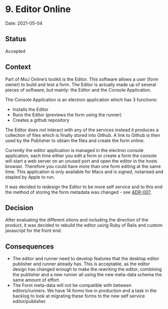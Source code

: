 # 9. Editor Online

Date: 2021-05-04

## Status

Accepted

## Context

Part of MoJ Online’s toolkit is the Editor. This software allows a user (form owner) to build and test a form. The Editor is actually made up of several pieces of software, but mainly: the Editor and the Console Application.

The Console Application is an electron application which has 3 functions:
* Installs the Editor
* Runs the Editor (previews the form using the runner)
* Creates a github repository

The Editor does not interact with any of the services instead it produces a collection of files which is finally stored into Github. A link to Github is then used by the Publisher to obtain the files and create the form online.

Currently the editor application is managed in the electron console application, each time either you edit a form or create a form the console will start a web server on an unused port and open the editor in the hosts browser. Therefore you could have more than one form editing at the same time. This application is only available for Macs and is signed, notarised and stapled by Apple to run.

It was decided to redesign the Editor to be more self service and to this end the method of storing the form metadata was changed - see [ADR-00?](0007-replacing-the-storage.md).

## Decision

After evaluating the different otions and including the direction of the product, it was decided to rebuild the editor using Ruby of Rails and custom javascript for the front end.


## Consequences
* The editor and runner need to develop features that the desktop editor  publisher and runner already has. This is acceptable, as the editor design has changed enough to make the rewriting the editor, combining the publisher and a new runner all using the new meta-data schema the same amount of effort.
* The Form meta-data will not be compatible with between editors/runners. We have 14 forms live in production and a task in the backlog to look at migrating these forms to the new self service editor/publisher.
